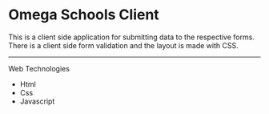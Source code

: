 # Omega Schools Client

This is a client side application for submitting data to the respective forms. 
There is a client side form validation and the layout is made with CSS.

------------------
Web Technologies

- Html
- Css
- Javascript


